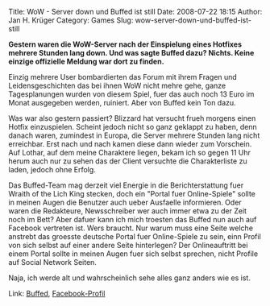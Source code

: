 Title: WoW - Server down und Buffed ist still
Date: 2008-07-22 18:15
Author: Jan H. Krüger
Category: Games
Slug: wow-server-down-und-buffed-ist-still

**Gestern waren die WoW-Server nach der Einspielung eines Hotfixes
mehrere Stunden lang down. Und was sagte Buffed dazu? Nichts. Keine
einzige offizielle Meldung war dort zu finden.**  
  
Einzig mehrere User bombardierten das Forum mit ihrem Fragen und
Leidensgeschichten das bei ihnen WoW nicht mehre gehe, ganze
Tagesplanungen wurden von diesem Spiel, fuer das auch noch 13 Euro im
Monat ausgegeben werden, ruiniert. Aber von Buffed kein Ton dazu.  
  
Was war also gestern passiert? Blizzard hat versucht frueh morgens einen
Hotfix einzuspielen. Scheint jedoch nicht so ganz geklappt zu haben,
denn danach waren, zumindest in Europa, die Server mehrere Stunden lang
nicht erreichbar. Erst nach und nach kamen diese dann wieder zum
Vorschein. Auf Lothar, auf dem meine Charaktere liegen, bekam ich so
gegen 11 Uhr herum auch nur zu sehen das der Client versuchte die
Charakterliste zu laden, jedoch ohne Erfolg.  
  
Das Buffed-Team mag derzeit viel Energie in die Berichterstattung fuer
Wraith of the Lich King stecken, doch ein "Portal fuer Online-Spiele"
sollte in meinen Augen die Benutzer auch ueber Ausfaelle informieren.
Oder waren die Redakteure, Newsschreiber wer auch immer etwa zu der Zeit
noch im Bett? Aber dafuer kann ich mich troesten das Buffed nun auch auf
Facebook vertreten ist. Wers braucht. Nur warum muss eine Seite welche
anstrebt das groesste deutsche Portal fuer Online-Spiele zu sein, einn
Profil von sich selbst auf einer andere Seite hinterlegen? Der
Onlineauftritt bei einem Portal sollte in meinen Augen fuer sich selbst
sprechen, nicht Profile auf Social Network Seiten.  
  
Naja, ich werde alt und wahrscheinlich sehe alles ganz anders wie es
ist.  
  
Link: [Buffed][], [Facebook-Profil][]

  [Buffed]: http://www.buffed.de/
  [Facebook-Profil]: http://www.facebook.com/pages/buffedde/21425480918
